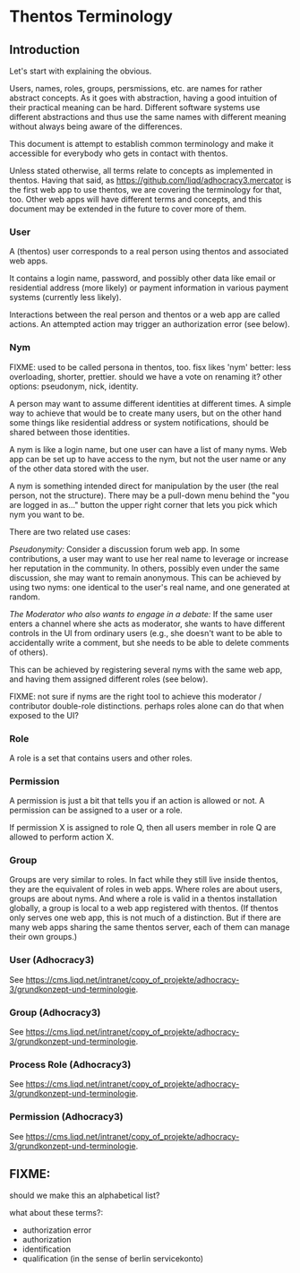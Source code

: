 # Thentos Terminology

## Introduction

Let's start with explaining the obvious.

Users, names, roles, groups, persmissions, etc. are names for rather
abstract concepts.  As it goes with abstraction, having a good
intuition of their practical meaning can be hard.  Different software
systems use different abstractions and thus use the same names with
different meaning without always being aware of the differences.

This document is attempt to establish common terminology and make it
accessible for everybody who gets in contact with thentos.

Unless stated otherwise, all terms relate to concepts as implemented
in thentos.  Having that said, as
https://github.com/liqd/adhocracy3.mercator is the first web app to
use thentos, we are covering the terminology for that, too.  Other web
apps will have different terms and concepts, and this document may be
extended in the future to cover more of them.


### User

A (thentos) user corresponds to a real person using thentos and
associated web apps.

It contains a login name, password, and possibly other data like email
or residential address (more likely) or payment information in various
payment systems (currently less likely).

Interactions between the real person and thentos or a web app are
called actions.  An attempted action may trigger an authorization
error (see below).


### Nym

FIXME: used to be called persona in thentos, too.  fisx likes 'nym'
better: less overloading, shorter, prettier.  should we have a vote on
renaming it?  other options: pseudonym, nick, identity.

A person may want to assume different identities at different times.
A simple way to achieve that would be to create many users, but on the
other hand some things like residential address or system
notifications, should be shared between those identities.

A nym is like a login name, but one user can have a list of many nyms.
Web app can be set up to have access to the nym, but not the user name
or any of the other data stored with the user.

A nym is something intended direct for manipulation by the user (the
real person, not the structure).  There may be a pull-down menu behind
the "you are logged in as..." button the upper right corner that lets
you pick which nym you want to be.

There are two related use cases:

*Pseudonymity:* Consider a discussion forum web app.  In some
contributions, a user may want to use her real name to leverage or
increase her reputation in the community.  In others, possibly even
under the same discussion, she may want to remain anonymous.  This can
be achieved by using two nyms: one identical to the user's real name,
and one generated at random.

*The Moderator who also wants to engage in a debate:* If the same user
enters a channel where she acts as moderator, she wants to have
different controls in the UI from ordinary users (e.g., she doesn't
want to be able to accidentally write a comment, but she needs to be
able to delete comments of others).

This can be achieved by registering several nyms with the same web
app, and having them assigned different roles (see below).

FIXME: not sure if nyms are the right tool to achieve this moderator /
contributor double-role distinctions.  perhaps roles alone can do that
when exposed to the UI?


### Role

A role is a set that contains users and other roles.


### Permission

A permission is just a bit that tells you if an action is allowed or
not.  A permission can be assigned to a user or a role.

If permission X is assigned to role Q, then all users member in role Q
are allowed to perform action X.


### Group

Groups are very similar to roles.  In fact while they still live
inside thentos, they are the equivalent of roles in web apps.  Where
roles are about users, groups are about nyms.  And where a role is
valid in a thentos installation globally, a group is local to a web
app registered with thentos.  (If thentos only serves one web app,
this is not much of a distinction.  But if there are many web apps
sharing the same thentos server, each of them can manage their own
groups.)


### User (Adhocracy3)

See https://cms.liqd.net/intranet/copy_of_projekte/adhocracy-3/grundkonzept-und-terminologie.


### Group (Adhocracy3)

See https://cms.liqd.net/intranet/copy_of_projekte/adhocracy-3/grundkonzept-und-terminologie.


### Process Role (Adhocracy3)

See https://cms.liqd.net/intranet/copy_of_projekte/adhocracy-3/grundkonzept-und-terminologie.


### Permission (Adhocracy3)

See https://cms.liqd.net/intranet/copy_of_projekte/adhocracy-3/grundkonzept-und-terminologie.


## FIXME:

should we make this an alphabetical list?

what about these terms?:

- authorization error
- authorization
- identification
- qualification (in the sense of berlin servicekonto)
